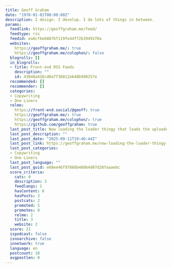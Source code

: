 ```yaml
---
title: Geoff Graham
date: "1970-01-01T00:00:00Z"
description: I design. I develop. I do lots of things in between.
params:
  feedlink: https://geoffgraham.me/feed/
  feedtype: rss
  feedid: ea8cf6e6887bf119fe44ff2b39491f0a
  websites:
    https://geoffgraham.me/: true
    https://geoffgraham.me/colophon/: false
  blogrolls: []
  in_blogrolls:
  - title: Front-end RSS Feeds
    description: ""
    id: 43048a416cd0a7f36812eb48b990257e
  recommended: []
  recommender: []
  categories:
  - Copywriting
  - One Liners
  relme:
    https://front-end.social/@geoff: true
    https://geoffgraham.me/: true
    https://geoffgraham.me/colophon/: true
    https://github.com/geoffgraham: true
  last_post_title: Now loading the loader thingy that loads the uploader…
  last_post_description: ""
  last_post_date: "2025-09-11T19:46:44Z"
  last_post_link: https://geoffgraham.me/now-loading-the-loader-thingy-that-loads-the-uploader/
  last_post_categories:
  - Copywriting
  - One Liners
  last_post_language: ""
  last_post_guid: e68ee46f97068b460b4d07d28faaaebc
  score_criteria:
    cats: 0
    description: 3
    feedlangs: 1
    hasContent: 0
    hasPosts: 3
    postcats: 2
    promoted: 5
    promotes: 0
    relme: 2
    title: 3
    website: 2
  score: 21
  ispodcast: false
  isnoarchive: false
  innetwork: true
  language: en
  postcount: 10
  avgpostlen: 0
---
```

